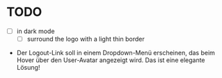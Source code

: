# TODO

- [ ] in dark mode
    - [ ] surround the logo with a light thin border

- Der Logout-Link soll in einem Dropdown-Menü erscheinen, das beim Hover über den User-Avatar angezeigt wird. Das ist eine elegante Lösung!